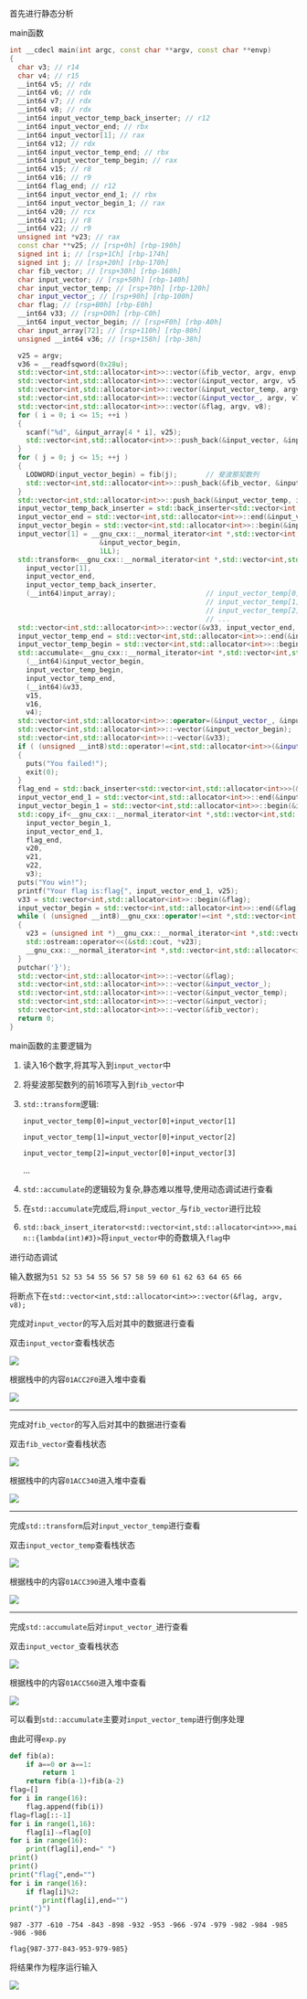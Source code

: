 首先进行静态分析

main函数

```cpp
int __cdecl main(int argc, const char **argv, const char **envp)
{
  char v3; // r14
  char v4; // r15
  __int64 v5; // rdx
  __int64 v6; // rdx
  __int64 v7; // rdx
  __int64 v8; // rdx
  __int64 input_vector_temp_back_inserter; // r12
  __int64 input_vector_end; // rbx
  __int64 input_vector[1]; // rax
  __int64 v12; // rdx
  __int64 input_vector_temp_end; // rbx
  __int64 input_vector_temp_begin; // rax
  __int64 v15; // r8
  __int64 v16; // r9
  __int64 flag_end; // r12
  __int64 input_vector_end_1; // rbx
  __int64 input_vector_begin_1; // rax
  __int64 v20; // rcx
  __int64 v21; // r8
  __int64 v22; // r9
  unsigned int *v23; // rax
  const char **v25; // [rsp+0h] [rbp-190h]
  signed int i; // [rsp+1Ch] [rbp-174h]
  signed int j; // [rsp+20h] [rbp-170h]
  char fib_vector; // [rsp+30h] [rbp-160h]
  char input_vector; // [rsp+50h] [rbp-140h]
  char input_vector_temp; // [rsp+70h] [rbp-120h]
  char input_vector_; // [rsp+90h] [rbp-100h]
  char flag; // [rsp+B0h] [rbp-E0h]
  __int64 v33; // [rsp+D0h] [rbp-C0h]
  __int64 input_vector_begin; // [rsp+F0h] [rbp-A0h]
  char input_array[72]; // [rsp+110h] [rbp-80h]
  unsigned __int64 v36; // [rsp+158h] [rbp-38h]

  v25 = argv;
  v36 = __readfsqword(0x28u);
  std::vector<int,std::allocator<int>>::vector(&fib_vector, argv, envp);
  std::vector<int,std::allocator<int>>::vector(&input_vector, argv, v5);
  std::vector<int,std::allocator<int>>::vector(&input_vector_temp, argv, v6);
  std::vector<int,std::allocator<int>>::vector(&input_vector_, argv, v7);
  std::vector<int,std::allocator<int>>::vector(&flag, argv, v8);
  for ( i = 0; i <= 15; ++i )
  {
    scanf("%d", &input_array[4 * i], v25);
    std::vector<int,std::allocator<int>>::push_back(&input_vector, &input_array[4 * i]);
  }
  for ( j = 0; j <= 15; ++j )
  {
    LODWORD(input_vector_begin) = fib(j);       // 斐波那契数列
    std::vector<int,std::allocator<int>>::push_back(&fib_vector, &input_vector_begin);
  }
  std::vector<int,std::allocator<int>>::push_back(&input_vector_temp, input_array);
  input_vector_temp_back_inserter = std::back_inserter<std::vector<int,std::allocator<int>>>(&input_vector_temp);
  input_vector_end = std::vector<int,std::allocator<int>>::end(&input_vector);
  input_vector_begin = std::vector<int,std::allocator<int>>::begin(&input_vector);
  input_vector[1] = __gnu_cxx::__normal_iterator<int *,std::vector<int,std::allocator<int>>>::operator+(
                      &input_vector_begin,
                      1LL);
  std::transform<__gnu_cxx::__normal_iterator<int *,std::vector<int,std::allocator<int>>>,std::back_insert_iterator<std::vector<int,std::allocator<int>>>,main::{lambda(int)#1}>(
    input_vector[1],
    input_vector_end,
    input_vector_temp_back_inserter,
    (__int64)input_array);                      // input_vector_temp[0]=input_vector[0]+input_vector[1]
                                                // input_vector_temp[1]=input_vector[0]+input_vector[2]
                                                // input_vector_temp[2]=input_vector[0]+input_vector[3]
                                                // ...
  std::vector<int,std::allocator<int>>::vector(&v33, input_vector_end, v12);
  input_vector_temp_end = std::vector<int,std::allocator<int>>::end(&input_vector_temp);
  input_vector_temp_begin = std::vector<int,std::allocator<int>>::begin(&input_vector_temp);
  std::accumulate<__gnu_cxx::__normal_iterator<int *,std::vector<int,std::allocator<int>>>,std::vector<int,std::allocator<int>>,main::{lambda(std::vector<int,std::allocator<int>>,int)#2}>(
    (__int64)&input_vector_begin,
    input_vector_temp_begin,
    input_vector_temp_end,
    (__int64)&v33,
    v15,
    v16,
    v4);
  std::vector<int,std::allocator<int>>::operator=(&input_vector_, &input_vector_begin);
  std::vector<int,std::allocator<int>>::~vector(&input_vector_begin);
  std::vector<int,std::allocator<int>>::~vector(&v33);
  if ( (unsigned __int8)std::operator!=<int,std::allocator<int>>(&input_vector_, &fib_vector) )// 转换后的input_vector与斐波那契数列相同
  {
    puts("You failed!");
    exit(0);
  }
  flag_end = std::back_inserter<std::vector<int,std::allocator<int>>>(&flag);
  input_vector_end_1 = std::vector<int,std::allocator<int>>::end(&input_vector);
  input_vector_begin_1 = std::vector<int,std::allocator<int>>::begin(&input_vector);
  std::copy_if<__gnu_cxx::__normal_iterator<int *,std::vector<int,std::allocator<int>>>,std::back_insert_iterator<std::vector<int,std::allocator<int>>>,main::{lambda(int)#3}>(// 将input_vector中的奇数填入flag中
    input_vector_begin_1,
    input_vector_end_1,
    flag_end,
    v20,
    v21,
    v22,
    v3);
  puts("You win!");
  printf("Your flag is:flag{", input_vector_end_1, v25);
  v33 = std::vector<int,std::allocator<int>>::begin(&flag);
  input_vector_begin = std::vector<int,std::allocator<int>>::end(&flag);// 变量复用,无影响
  while ( (unsigned __int8)__gnu_cxx::operator!=<int *,std::vector<int,std::allocator<int>>>(&v33, &input_vector_begin) )
  {
    v23 = (unsigned int *)__gnu_cxx::__normal_iterator<int *,std::vector<int,std::allocator<int>>>::operator*(&v33);
    std::ostream::operator<<(&std::cout, *v23);
    __gnu_cxx::__normal_iterator<int *,std::vector<int,std::allocator<int>>>::operator++(&v33);
  }
  putchar('}');
  std::vector<int,std::allocator<int>>::~vector(&flag);
  std::vector<int,std::allocator<int>>::~vector(&input_vector_);
  std::vector<int,std::allocator<int>>::~vector(&input_vector_temp);
  std::vector<int,std::allocator<int>>::~vector(&input_vector);
  std::vector<int,std::allocator<int>>::~vector(&fib_vector);
  return 0;
}
```

main函数的主要逻辑为

1. 读入16个数字,将其写入到`input_vector`中

2. 将斐波那契数列的前16项写入到`fib_vector`中

3. `std::transform`逻辑:

    `input_vector_temp[0]=input_vector[0]+input_vector[1]`
    
    `input_vector_temp[1]=input_vector[0]+input_vector[2]`
    
    `input_vector_temp[2]=input_vector[0]+input_vector[3]`

    ...

4. `std::accumulate`的逻辑较为复杂,静态难以推导,使用动态调试进行查看

5. 在`std::accumulate`完成后,将`input_vector_`与`fib_vector`进行比较

6. `std::back_insert_iterator<std::vector<int,std::allocator<int>>>,main::{lambda(int)#3}>`将`input_vector`中的奇数填入`flag`中

进行动态调试

输入数据为`51 52 53 54 55 56 57 58 59 60 61 62 63 64 65 66`

将断点下在`std::vector<int,std::allocator<int>>::vector(&flag, argv, v8);`

完成对`input_vector`的写入后对其中的数据进行查看

双击`input_vector`查看栈状态

![](1.png)

根据栈中的内容`01ACC2F0`进入堆中查看

![](2.png)

---

完成对`fib_vector`的写入后对其中的数据进行查看

双击`fib_vector`查看栈状态

![](3.png)

根据栈中的内容`01ACC340`进入堆中查看

![](4.png)

---

完成`std::transform`后对`input_vector_temp`进行查看

双击`input_vector_temp`查看栈状态

![](5.png)

根据栈中的内容`01ACC390`进入堆中查看

![](6.png)

---

完成`std::accumulate`后对`input_vector_`进行查看

双击`input_vector_`查看栈状态

![](7.png)

根据栈中的内容`01ACC560`进入堆中查看

![](8.png)

可以看到`std::accumulate`主要对`input_vector_temp`进行倒序处理

由此可得`exp.py`

```python
def fib(a):
    if a==0 or a==1:
        return 1
    return fib(a-1)+fib(a-2)
flag=[]
for i in range(16):
    flag.append(fib(i))
flag=flag[::-1]
for i in range(1,16):
    flag[i]-=flag[0]
for i in range(16):
    print(flag[i],end=" ")
print()
print()
print("flag{",end="")
for i in range(16):
    if flag[i]%2:
        print(flag[i],end="")
print("}")
```

```
987 -377 -610 -754 -843 -898 -932 -953 -966 -974 -979 -982 -984 -985 -986 -986 

flag{987-377-843-953-979-985}    
```

将结果作为程序运行输入

![](flag.png)